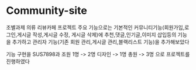 # Community-site

조별과제 의류 리뷰카페 프로젝트
주요 기능으로는 기본적인 커뮤니티기능(회원가입,로그인,게시글 작성,게시글 수정, 게시글 삭제)에 추천,댓글,인기글,이미지 삽입등의 기능을 추가하고
관리자 기능(기존 회원 관리,게시글 관리,블랙리스트 기능)을 추가해보았다

기능 구현을 SUS7898과 조원 1명 -> 2명
디자인                        -> 1명
총원                          -> 3명
으로 프로젝트를 진행하였다

